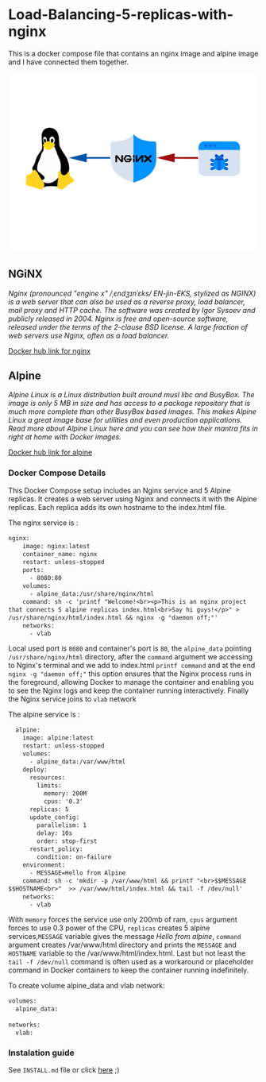 # Load-Balancing-5-replicas-with-nginx
This is a docker compose file that contains an nginx image and alpine image and I have connected them together.

![alpine](https://github.com/JohnTa15/Load-Balancing-5-replicas-with-nginx/blob/main/nginxshieldsalpine.png)

## NGiNX
*Nginx (pronounced "engine x" /ˌɛndʒɪnˈɛks/ EN-jin-EKS, stylized as NGINX) is a web server that can also be used as a reverse proxy, load balancer, mail proxy and HTTP cache. The software was created by Igor Sysoev and publicly released in 2004. Nginx is free and open-source software, released under the terms of the 2-clause BSD license. A large fraction of web servers use Nginx, often as a load balancer.*

[Docker hub link for nginx](https://hub.docker.com/_/nginx)

## Alpine
*Alpine Linux is a Linux distribution built around musl libc and BusyBox. The image is only 5 MB in size and has access to a package repository that is much more complete than other BusyBox based images. This makes Alpine Linux a great image base for utilities and even production applications. Read more about Alpine Linux here and you can see how their mantra fits in right at home with Docker images.*

[Docker hub link for alpine](https://hub.docker.com/_/alpine)

### Docker Compose Details 

This Docker Compose setup includes an Nginx service and 5 Alpine replicas. It creates a web server using Nginx and connects it with the Alpine replicas. Each replica adds its own hostname to the index.html file.


The nginx service is :
```
nginx:
    image: nginx:latest
    container_name: nginx
    restart: unless-stopped
    ports:
      - 8080:80
    volumes:
      - alpine_data:/usr/share/nginx/html
    command: sh -c 'printf "Welcome!<br><p>This is an nginx project that connects 5 alpine replicas index.html<br>Say hi guys!</p>" > /usr/share/nginx/html/index.html && nginx -g "daemon off;"'
    networks:
      - vlab
```
Local used port is `8080` and container's port is `80`, the `alpine_data` pointing `/usr/share/nginx/html` directory, after the `command` argument we accessing to Nginx's terminal and we add to index.html `printf command` and at the end `nginx -g "daemon off;"` this option ensures that the Nginx process runs in the foreground, allowing Docker to manage the container and enabling you to see the Nginx logs and keep the container running interactively. Finally the Nginx service joins to `vlab` network

The alpine service is :
```
  alpine:
    image: alpine:latest
    restart: unless-stopped
    volumes:
      - alpine_data:/var/www/html
    deploy:
      resources:
        limits:
          memory: 200M
          cpus: '0.3'
      replicas: 5
      update_config:
        parallelism: 1
        delay: 10s
        order: stop-first
      restart_policy:
        condition: on-failure
    environment:
      - MESSAGE=Hello from Alpine
    command: sh -c 'mkdir -p /var/www/html && printf "<br>$$MESSAGE $$HOSTNAME<br>"  >> /var/www/html/index.html && tail -f /dev/null'
    networks:
      - vlab
```
With `memory` forces the service use only 200mb of ram, `cpus` argument forces to use 0.3 power of the CPU, `replicas` creates 5 alpine services,`MESSAGE` variable gives the message *Hello from alpine*, `command` argument creates /var/www/html directory and prints the `MESSAGE` and `HOSTNAME` variable to the /var/www/html/index.html. Last but not least the `tail -f /dev/null` command is often used as a workaround or placeholder command in Docker containers to keep the container running indefinitely.

To create volume alpine_data and vlab network:
```
volumes:
  alpine_data:

networks:
  vlab:
```
### Instalation guide
See `INSTALL.md` file or click [here](https://github.com/JohnTa15/Load-balancing-5-replicas-with-nginx/blob/main/INSTALL.md) ;)


